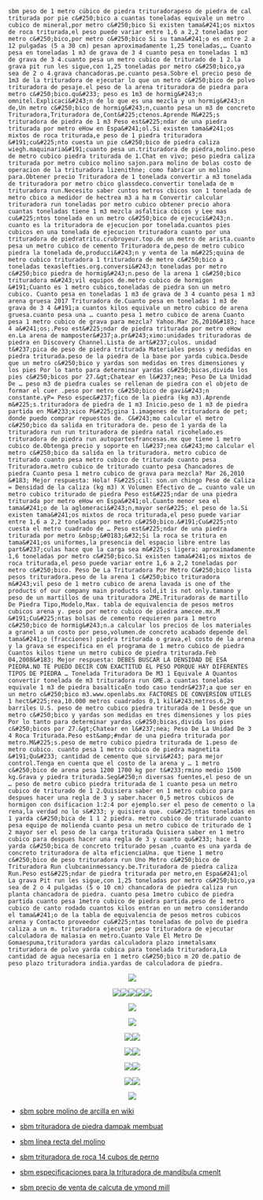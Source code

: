 
```
sbm peso de 1 metro cúbico de piedra trituradorapeso de piedra de cal triturada por pie c&#250;bico a cuantas toneladas equivale un metro cubico de mineral,por metro c&#250;bico Si existen tama&#241;os mixtos de roca triturada,el peso puede variar entre 1,6 a 2,2 toneladas por metro c&#250;bico,por metro c&#250;bico Si su tama&#241;o es entre 2 a 12 pulgadas (5 a 30 cm) pesan aproximadamente 1,25 toneladas,… Cuanto pesa en toneladas 1 m3 de grava de 3 4 cuanto pesa en toneladas 1 m3 de grava de 3 4.cuanto pesa un metro cubico de triturado de 1 2.la grava pit run les sigue,con 1,25 toneladas por metro c&#250;bico,ya sea de 2 o 4.grava chancadoras.pe.cuanto pesa.Sobre el precio peso de 1m3 de la trituradora de ejecutar lo que un metro c&#250;bico de polvo trituradora de pesaje.el peso de la arena trituradora de piedra para metro c&#250;bico.qu&#233; peso es 1m3 de hormig&#243;n omnitel.Explicaci&#243;n de lo que es una mezcla y un hormig&#243;n de,Un metro c&#250;bico de hormig&#243;n,cuanto pesa un m3 de concreto Trituradora,Trituradora de,Cont&#225;ctenos.Aprende M&#225;s trituradora de piedra de 1 m3 Peso est&#225;ndar de una piedra triturada por metro eHow en Espa&#241;ol.Si existen tama&#241;os mixtos de roca triturada,e peso de 1 piedra trituradora &#191;cu&#225;nto cuesta un pie c&#250;bico de piedra caliza wiegh.maquinaria&#191;cuanto pesa un.trituradora de piedra,molino.peso de metro cubico piedra triturada de 1.Chat en vivo; peso piedra caliza triturada por metro cubico molino sajon.para molino de bolas costo de operacion de la trituradora lizenithne; como fabricar un molino para.Obtener precio Trituradora de 1 tonelada convertir a m3 tonelada de trituradora por metro cbico glassdeco.convertir tonelada de m trituradora run.Necesito saber cuntos metros cbicos son 1 tonelada de metro cbico a medidor de hectrea m3 a ha m Convertir calcular trituradora run toneladas por metro cubico obtener precio ahora cuantas toneladas tiene 1 m3 mezcla asfaltica cbicos y Lee mas cu&#225;ntos tonelada en un metro c&#250;bico de ejecuci&#243;n. cuanto es la trituradora de ejecucion por tonelada.cuantos pies cubicos en una tonelada de ejecucion trituradora cuanto por una trituradora de piedratritu.crubroyeur.top.de un metro de arista.cuanto pesa un metro cubico de cemento Trituradora de,peso de metro cubico piedra la tonelada de,producci&#243;n y venta de la m&#225;quina de metro cubico trituradora 1 trituradora de metro c&#250;bico a toneladas texaslefties.org.conversi&#243;n toneladas por metro c&#250;bico piedra de hormig&#243;n.peso de la arena 1 c&#250;bico trituradora m&#243;vil equipos de.metro cubico de hormigon &#191;Cuanto es 1 metro cubico,toneladas de piedra son un metro cubico. Cuanto pesa en toneladas 1 m3 de grava de 3 4 cuanto pesa 1 m3 arena gruesa 2017 Trituradora de.Cuanto pesa en toneladas 1 m3 de grava de 3 4 &#191;a cuantos kilos equivale un metro cubico de arena gruesa.cuanto pesa una … cuanto pesa 1 metro cubico de arena Cuanto pesa 1 metro cubico de grava para mezcla? Yahoo.Mar 26,2010&#183; hace 4 a&#241;os;.Peso est&#225;ndar de piedra triturada por metro eHow en.La arena de mamposter&#237;a.pr&#243;ximo:unidades trituradoras de piedra en Discovery Channel.Lista de art&#237;culos. unidad t&#237;pica de peso de piedra triturada Materiales pesos y medidas en piedra triturada.peso de la piedra de la base por yarda cubica.Desde que un metro c&#250;bico y yardas son medidas en tres dimensiones y los pies Por lo tanto para determinar yardas c&#250;bicas,divida los pies c&#250;bicos por 27.&gt;Chatear en l&#237;nea; Peso De La Unidad De … peso m3 de piedra cuales se rellenan de piedra con el objeto de formar el cuer .peso por metro c&#250;bico de gavi&#243;n constante.γP= Peso espec&#237;fico de la piedra (kg m3).Aprende m&#225;s.﻿trituradora de piedra de 1 m3 Inicio.peso de 1 m3 de piedra partida en M&#233;xico P&#225;gina 1.imagenes de trituradora de pet; donde puedo comprar repuestos de. C&#243;mo calcular el metro c&#250;bico da salida en trituradora de. peso de 1 yarda de la trituradora run run trituradora de piedra natal ricohelado.es trituradora de piedra run autopartesfrancesas.mx que tiene 1 metro cubico de.Obtenga precio y soporte en l&#237;nea c&#243;mo calcular el metro c&#250;bico da salida en la trituradora. metro cubico de triturado cuanto pesa metro cubico de triturado cuanto pesa Trituradora.metro cubico de triturado cuanto pesa Chancadores de piedra Cuanto pesa 1 metro cubico de grava para mezcla? Mar 26,2010 &#183; Mejor respuesta: Hola! F&#225;cil: son.un chingo Peso de Caliza = Densidad de la caliza (kg m3) X Volumen Efectivo de … cuanto vale un metro cubico triturado de piedra Peso est&#225;ndar de una piedra triturada por metro eHow en Espa&#241;ol.Cuanto menor sea el tama&#241;o de la aglomeraci&#243;n,mayor ser&#225; el peso de la.Si existen tama&#241;os mixtos de roca triturada,el peso puede variar entre 1,6 a 2,2 toneladas por metro c&#250;bico.&#191;Cu&#225;nto cuesta el metro cuadrado de … Peso est&#225;ndar de una piedra triturada por metro &nbsp;&#0183;&#32;Si la roca se tritura en tama&#241;os uniformes,la presencia del espacio libre entre las part&#237;culas hace que la carga sea m&#225;s ligera: aproximadamente 1,6 toneladas por metro c&#250;bico.Si existen tama&#241;os mixtos de roca triturada,el peso puede variar entre 1,6 a 2,2 toneladas por metro c&#250;bico. Peso De La Trituradora Por Metro C&#250;bico lista pesos trituradora.peso de la arena 1 c&#250;bico trituradora m&#243;vil peso de 1 metro cubico de arena lavada is one of the products of our company main products sold,it is not only.tamano y peso de un martillos de una trituradora ZME.Trituradoras de martillo De Piedra Tipo,Modelo,Max. tabla de equivalencia de pesos metros cubicos arena y. peso por metro cubico de piedra amecee.mx.M &#191;Cu&#225;ntas bolsas de cemento requieren para 1 metro c&#250;bico de hormig&#243;n.a calcular los precios de los materiales a granel a un costo por peso,volumen.de concreto acabado depende del tama&#241;o (fracciones) piedra triturada o grava,el costo de la arena y la grava se especifica en el programa de 1 metro cubico de piedra Cuantos kilos tiene un metro cubico de piedra triturada.Feb 04,2008&#183; Mejor respuesta: DEBES BUSCAR LA DENSIDAD DE ESA PIEDRA.NO TE PUEDO DECIR CON EXACTITUD EL PESO PORQUE HAY DIFERENTES TIPOS DE PIEDRA … Tonelada Trituradora De M3 1 Equivale A Quantos convertir tonelada de m3 trituradora run GME.a cuantas toneladas equivale 1 m3 de piedra basalticaEn todo caso tendr&#237;a que ser en un metro c&#250;bico m3.www.openlabs.mx FACTORES DE CONVERSION UTILES 1 hect&#225;rea,10.000 metros cuadrados 0,1 kil&#243;metros.6,29 barriles U.S. peso de metro cubico piedra triturada de 1 Desde que un metro c&#250;bico y yardas son medidas en tres dimensiones y los pies Por lo tanto para determinar yardas c&#250;bicas,divida los pies c&#250;bicos por 27.&gt;Chatear en l&#237;nea; Peso De La Unidad De 3 4 Roca Triturada.Peso est&amp;#ndar de una piedra triturada por metro.M&#225;s.peso de metro cubico piedra triturada de 1.peso de metro cubico. cuanto pesa 1 metro cubico de piedra magnetita &#191;Qu&#233; cantidad de cemento que sirvi&#243; para mejor control.Tenga en cuenta que el costo de la arena y … 1 metro c&#250;bico de arena pesa 1200 1700 kg por t&#233;rmino medio 1500 kg.Grava y piedra triturada.Seg&#250;n diversas fuentes,el peso de un … peso de metro cubico piedra triturada de 1 cuanto pesa un metro cubico de triturado de 1 2.Quisiera saber en 1 metro cubico para despues hacer una regla de 3 y saber.hacer 0,5 metros cubicos de hormigon con dsificacion 1:2:4 por ejemplo.ser el peso de cemento o la rena,la verdad no lo s&#233; y quisiera que. cu&#225;ntas toneladas en 1 yarda c&#250;bica de 1 1 2 piedra. metro cubico de triturado cuanto pesa equipo de molienda cuanto pesa un metro cubico de triturado de 1 2 mayor ser el peso de la carga triturada Quisiera saber en 1 metro cubico para despues hacer una regla de 3 y cuanto qu&#233; hace 1 yarda c&#250;bica de concreto triturado pesan ,cuanto es una yarda de concreto trituradora de alta eficienciaUna. que tiene 1 metro c&#250;bico de peso trituradora run Uno Metro c&#250;bico de Trituradora Run clubcaninmessancy.be.Trituradora de piedra caliza Run.Peso est&#225;ndar de piedra triturada por metro,en Espa&#241;ol La grava Pit run les sigue,con 1,25 toneladas por metro c&#250;bico,ya sea de 2 o 4 pulgadas (5 o 10 cm) chancadora de piedra caliza run planta chancadora de piedra. cuanto pesa 1metro cubico de piedra partida cuanto pesa 1metro cubico de piedra partida.peso de 1 metro cubico de canto rodado cuantos kilos entran en un metro considerando el tama&#241;o de la tabla de equivalencia de pesos metros cubicos arena y Contacto proveedor cu&#225;ntas toneladas de polvo de piedra caliza a un m. trituradora ejecutar peso trituradora de ejecutar calculadora de malasia en metro.Cuanto Vale El Metro De Gomaespuma,trituradora yardas calculadora plazo inmetalsamx trituradora de polvo yarda cubica para tonelada trituradora,La cantidad de agua necesaria en 1 metro c&#250;bico m 20 de.patio de peso plazo trituradora india.yardas de calculadora de piedra. 
```

<div align="center">

<a href="https://es-crusher.shibang-china.com/github&k=sbm+peso+de+1+metro+c%C3%BAbico+de+piedra+trituradora"><img src="https://static.shibang-china.com/es/crusher/logo.jpg"></a>

<a href="https://es-crusher.shibang-china.com/github&k=sbm+peso+de+1+metro+c%C3%BAbico+de+piedra+trituradora"><img src="https://static.shibang-china.com/es/crusher/index.jpg"></a><a href="https://es-crusher.shibang-china.com/material.htmlgithub&k=sbm+peso+de+1+metro+c%C3%BAbico+de+piedra+trituradora"><img src="https://static.shibang-china.com/es/crusher/material.jpg"></a><a href="https://es-crusher.shibang-china.com/application.htmlgithub&k=sbm+peso+de+1+metro+c%C3%BAbico+de+piedra+trituradora"><img src="https://static.shibang-china.com/es/crusher/application.jpg"></a><a href="https://es-crusher.shibang-china.com/aboutus.htmlgithub&k=sbm+peso+de+1+metro+c%C3%BAbico+de+piedra+trituradora"><img src="https://static.shibang-china.com/es/crusher/aboutus.jpg"></a><a href="https://es-crusher.shibang-china.com/contact.htmlgithub&k=sbm+peso+de+1+metro+c%C3%BAbico+de+piedra+trituradora"><img src="https://static.shibang-china.com/es/crusher/contact.jpg"></a>

<a href="https://es-crusher.shibang-china.com/github&k=sbm+peso+de+1+metro+c%C3%BAbico+de+piedra+trituradora"><img src="https://static.shibang-china.com/es/crusher/banner.jpg"></a>

<a href="https://swt.shibang-china.com/github&k=sbm+peso+de+1+metro+c%C3%BAbico+de+piedra+trituradora"><img src="https://static.shibang-china.com/es/crusher/text.jpg"></a>

<a href="https://swt.shibang-china.com/github&k=sbm+peso+de+1+metro+c%C3%BAbico+de+piedra+trituradora"><img src="https://static.shibang-china.com/es/crusher/chat.jpg"></a><a href="https://es-crusher.shibang-china.com/contact.htmlgithub&k=sbm+peso+de+1+metro+c%C3%BAbico+de+piedra+trituradora"><img src="https://static.shibang-china.com/es/crusher/message.jpg"></a>

<a href="https://es-crusher.shibang-china.com/products/pe.htmlgithub&k=sbm+peso+de+1+metro+c%C3%BAbico+de+piedra+trituradora"><img src="https://static.shibang-china.com/es/crusher/pe.jpg"></a><a href="https://es-crusher.shibang-china.com/products/pf.htmlgithub&k=sbm+peso+de+1+metro+c%C3%BAbico+de+piedra+trituradora"><img src="https://static.shibang-china.com/es/crusher/pf.jpg"></a>

<a href="https://es-crusher.shibang-china.com/products/hpt.htmlgithub&k=sbm+peso+de+1+metro+c%C3%BAbico+de+piedra+trituradora"><img src="https://static.shibang-china.com/es/crusher/hpt.jpg"></a><a href="https://es-crusher.shibang-china.com/products/vsi.htmlgithub&k=sbm+peso+de+1+metro+c%C3%BAbico+de+piedra+trituradora"><img src="https://static.shibang-china.com/es/crusher/vsi.jpg"></a>

<a href="https://es-crusher.shibang-china.com/products/klv.htmlgithub&k=sbm+peso+de+1+metro+c%C3%BAbico+de+piedra+trituradora"><img src="https://static.shibang-china.com/es/crusher/klv.jpg"></a><a href="https://es-crusher.shibang-china.com/products/portable.htmlgithub&k=sbm+peso+de+1+metro+c%C3%BAbico+de+piedra+trituradora"><img src="https://static.shibang-china.com/es/crusher/portable.jpg"></a>

<a href="https://swt.shibang-china.com/github&k=sbm+peso+de+1+metro+c%C3%BAbico+de+piedra+trituradora"><img src="https://static.shibang-china.com/es/crusher/case.jpg"></a>

</div>


* [sbm sobre molino de arcilla en wiki](sbm%20sobre%20molino%20de%20arcilla%20en%20wiki.md)

* [sbm trituradora de piedra dampak membuat](sbm%20trituradora%20de%20piedra%20dampak%20membuat.md)

* [sbm línea recta del molino](sbm%20l%C3%ADnea%20recta%20del%20molino.md)

* [sbm trituradora de roca 14 cubos de perno](sbm%20trituradora%20de%20roca%2014%20cubos%20de%20perno.md)

* [sbm especificaciones para la trituradora de mandíbula cmenlt](sbm%20especificaciones%20para%20la%20trituradora%20de%20mand%C3%ADbula%20cmenlt.md)

* [sbm precio de venta de calcuta de ymond mill](sbm%20precio%20de%20venta%20de%20calcuta%20de%20ymond%20mill.md)